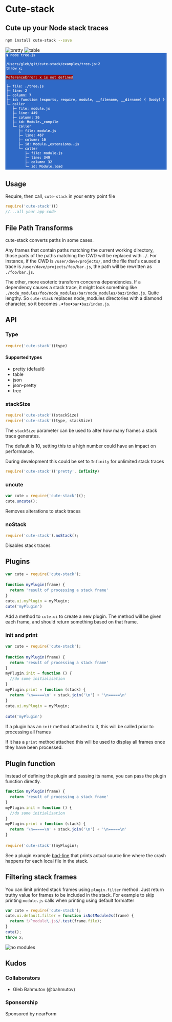 # Cute-stack

## Cute up your Node stack traces


```sh
npm install cute-stack --save
```


![pretty](images/pretty.png)
![table](images/table.png)
![tree](images/tree.png)

## Usage

Require, then call, `cute-stack` in your entry point file

```javascript
require('cute-stack')()
//...all your app code
```

## File Path Transforms

cute-stack converts paths in some cases.

Any frames that contain paths matching the 
current working directory, those parts of 
the paths matching the CWD will be replaced with `./`.
For instance, if the CWD is `/user/dave/projects/`,
and the file that's caused a trace is 
`/user/dave/projects/foo/bar.js`, the path will be
rewritten as `./foo/bar.js`.

The other, more esoteric transform concerns dependencies.
If a dependency causes a stack trace, it might
look something like `./node_modules/foo/node_modules/bar/node_modules/baz/index.js`. Quite lengthy. So `cute-stack` replaces node_modules
directories with a diamond character, so it becomes
`.♦foo♦bar♦baz/index.js`.

## API

### Type
```javascript
require('cute-stack')(type)
```

#### Supported types

* pretty  (default)
* table
* json
* json-pretty
* tree


### stackSize

```javascript
require('cute-stack')(stackSize)
require('cute-stack')(type, stackSize)
```

The `stackSize` parameter can be used to alter
how many frames a stack trace generates.

The default is 10, setting this to a high number
could have an impact on performance.

During development this could be set to `Infinity`
for unlimited stack traces

```javascript
require('cute-stack')('pretty', Infinity)
```

### uncute

```javascript
var cute = require('cute-stack')();
cute.uncute();
```
Removes alterations to stack traces


### noStack
```javascript
require('cute-stack').noStack();
```

Disables stack traces

## Plugins

```javascript
var cute = require('cute-stack');

function myPlugin(frame) {
  return 'result of processing a stack frame'
}
cute.ui.myPlugin = myPlugin;
cute('myPlugin')
```

Add a method to `cute.ui` to create a new plugin.
The method will be given each frame, and should 
return something based on that frame.

### init and print
```javascript
var cute = require('cute-stack');

function myPlugin(frame) {
  return 'result of processing a stack frame'
}
myPlugin.init = function () { 
  //do some initialisation
}
myPlugin.print = function (stack) {
  return '\n=====\n' + stack.join('\n') + '\n=====\n'
}
cute.ui.myPlugin = myPlugin;

cute('myPlugin')
```

If a plugin has an `init` method attached to it, 
this will be called prior to processing all frames

If it has a `print` method attached this will be
used to display all frames once they have been 
processed. 

## Plugin function

Instead of defining the plugin and passing its name, you can pass the plugin function
directly.

```js
function myPlugin(frame) {
  return 'result of processing a stack frame'
}
myPlugin.init = function () { 
  //do some initialisation
}
myPlugin.print = function (stack) {
  return '\n=====\n' + stack.join('\n') + '\n=====\n'
}

require('cute-stack')(myPlugin);
```

See a plugin example [bad-line](https://github.com/bahmutov/bad-line) that prints
actual source line where the crash happens for each local file in the stack.

## Filtering stack frames

You can limit printed stack frames using `plugin.filter` method. Just return truthy value
for frames to be included in the stack. For example to skip printing `module.js` calls
when printing using default formatter

```js
var cute = require('cute-stack');
cute.ui.default.filter = function isNotModuleJs(frame) {
  return !/^module\.js$/.test(frame.file);
}
cute();
throw x;
```

![no modules](images/filter.png)

## Kudos

### Collaborators

* Gleb Bahmutov (@bahmutov)

### Sponsorship

Sponsored by nearForm
